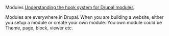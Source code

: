 
Modules
[Understanding the hook system for Drupal modules](https://www.drupal.org/node/292)

Modules are everywhere in Drupal. When you are building a website, either you setup a module or create your own module. 
You own module could be Theme, page, block, viewer etc.

